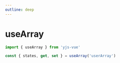 ```yaml
---
outline: deep
---
```


# useArray

``` ts
import { useArray } from 'yjs-vue'

const { states, get, set } = useArray('userArray')
```
